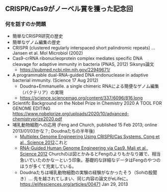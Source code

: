 ## CRISPR/Cas9がノーベル賞を獲った記念回
### 何を話すのか問題
- 簡単なCRISPR研究の歴史
- 簡単なゲノム編集の歴史
- CRISPR (clustered regularly interspaced short palindromic repeats) ... Jansen et al. Mol Microbiol (2002)
- Cas9-crRNA ribonucleoprotein complex mediates specific DNA cleavage for adaptive immunity in bacteria (PNAS, 2012) Siksnys論文
  - https://pubmed.ncbi.nlm.nih.gov/22949671/
- A programmable dual-RNA-guided DNA endonuclease in adaptive bacterial immunity. (Science 17 Aug 2012)
  - Doudna+Emmanuelle. a single chimeric RNAによる簡便なゲノム編集（バクテリア）の実現
  - https://science.sciencemag.org/content/337/6096/816.long
- Scientifc Background on the Nobel Prize in Chemistry 2020 A TOOL FOR GENOME EDITING https://www.nobelprize.org/uploads/2020/10/advanced-chemistryprize2020.pdf 
- 哺乳動物細胞への応用 (Feng and Church, published 15 Feb 2013; online 2013/01/03かな？; Doudnaたちの半年後)
  - [Multiplex Genome Engineering Using CRISPR/Cas Systems. Cong et al., Science 2012](http://science.sciencemag.org/content/339/6121/819.long)これと
  - [RNA-Guided Human Genome Engineering via Cas9. Mali et al., Science 2012](http://science.sciencemag.org/content/339/6121/823.long) Churchのは図とかみるとFengのよりもかなり雑で、相当急いでいたのかなーという印象。基礎的な詳細なデータはFengのやつのほうが多くて充実している。
  - Doudnaたちは哺乳動物細胞の実験の経験がなかったそう（Sohの股聞き）... 先を越されてしまい、同じ内容の論文がeLifeに。https://elifesciences.org/articles/00471 Jan 29, 2013
